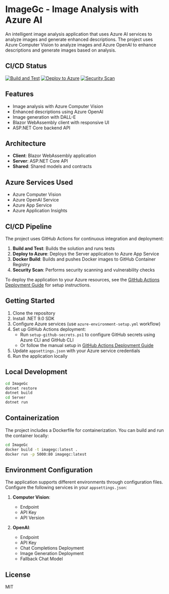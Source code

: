 # ImageGc - Image Analysis with Azure AI

An intelligent image analysis application that uses Azure AI services to analyze images and generate enhanced descriptions. The project uses Azure Computer Vision to analyze images and Azure OpenAI to enhance descriptions and generate images based on analysis.

## CI/CD Status

[![Build and Test](https://github.com/punkouter25/PoRedoImage/actions/workflows/build-and-test.yml/badge.svg)](https://github.com/punkouter25/PoRedoImage/actions/workflows/build-and-test.yml)
[![Deploy to Azure](https://github.com/punkouter25/PoRedoImage/actions/workflows/deploy-to-azure.yml/badge.svg)](https://github.com/punkouter25/PoRedoImage/actions/workflows/deploy-to-azure.yml)
[![Security Scan](https://github.com/punkouter25/PoRedoImage/actions/workflows/security-scan.yml/badge.svg)](https://github.com/punkouter25/PoRedoImage/actions/workflows/security-scan.yml)

## Features

- Image analysis with Azure Computer Vision
- Enhanced descriptions using Azure OpenAI
- Image generation with DALL-E
- Blazor WebAssembly client with responsive UI
- ASP.NET Core backend API

## Architecture

- **Client**: Blazor WebAssembly application
- **Server**: ASP.NET Core API
- **Shared**: Shared models and contracts

## Azure Services Used

- Azure Computer Vision
- Azure OpenAI Service
- Azure App Service
- Azure Application Insights

## CI/CD Pipeline

The project uses GitHub Actions for continuous integration and deployment:

1. **Build and Test**: Builds the solution and runs tests
2. **Deploy to Azure**: Deploys the Server application to Azure App Service
3. **Docker Build**: Builds and pushes Docker images to GitHub Container Registry
4. **Security Scan**: Performs security scanning and vulnerability checks

To deploy the application to your Azure resources, see the [GitHub Actions Deployment Guide](./docs/github-actions-deployment-guide.md) for setup instructions.

## Getting Started

1. Clone the repository
2. Install .NET 9.0 SDK
3. Configure Azure services (use `azure-environment-setup.yml` workflow)
4. Set up GitHub Actions deployment:
   - Run `setup-github-secrets.ps1` to configure GitHub secrets using Azure CLI and GitHub CLI
   - Or follow the manual setup in [GitHub Actions Deployment Guide](./docs/github-actions-deployment-guide.md)
5. Update `appsettings.json` with your Azure service credentials
6. Run the application locally

## Local Development

```bash
cd ImageGc
dotnet restore
dotnet build
cd Server
dotnet run
```

## Containerization

The project includes a Dockerfile for containerization. You can build and run the container locally:

```bash
cd ImageGc
docker build -t imagegc:latest .
docker run -p 5000:80 imagegc:latest
```

## Environment Configuration

The application supports different environments through configuration files. Configure the following services in your `appsettings.json`:

1. **Computer Vision**:
   - Endpoint
   - API Key
   - API Version

2. **OpenAI**:
   - Endpoint
   - API Key
   - Chat Completions Deployment
   - Image Generation Deployment
   - Fallback Chat Model

## License

MIT
